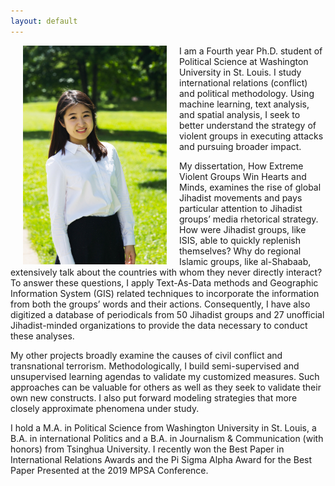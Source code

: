 ```yaml
---
layout: default
---
```


<img align="left" src="files/portrait.jpeg" hspace="20"  width="230" height="350" >

<p>I am a Fourth year Ph.D. student of Political Science at Washington University in St. Louis. I study international relations (conflict) and political methodology. Using machine learning, text analysis, and spatial analysis, I seek to better understand the strategy of violent groups in executing attacks and pursuing broader impact.</p>

<p>My dissertation, How Extreme Violent Groups Win Hearts and Minds, examines the rise of global Jihadist movements and pays particular attention to Jihadist groups’ media rhetorical strategy. How were Jihadist groups, like ISIS, able to quickly replenish themselves? Why do regional Islamic groups, like al-Shabaab, extensively talk about the countries with whom they never directly interact? To answer these questions, I apply Text-As-Data methods and Geographic Information System (GIS) related techniques to incorporate the information from both the groups’ words and their actions. Consequently, I have also digitized a database of periodicals from 50 Jihadist groups and 27 unofficial Jihadist-minded organizations to provide the data necessary to conduct these analyses.</p>

<p>My other projects broadly examine the causes of civil conflict and transnational terrorism. Methodologically, I build semi-supervised and unsupervised learning agendas to validate my customized measures. Such approaches can be valuable for others as well as they seek to validate their own new constructs. I also put forward modeling strategies that more closely approximate phenomena under study.</p>

<p>I hold a M.A. in Political Science from Washington University in St. Louis, a B.A. in international Politics and a B.A. in Journalism & Communication (with honors) from Tsinghua University. I recently won the Best Paper in International Relations Awards and the Pi Sigma Alpha Award for the Best Paper Presented at the 2019 MPSA Conference.
</p>
